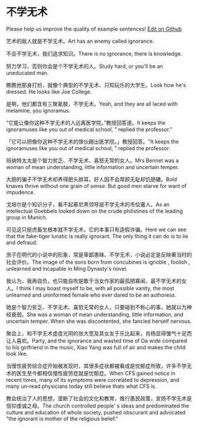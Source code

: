 # 不学无术

Please help us improve the quality of example sentences! [Edit on Github](https://github.com/jiyushe/jiyu-example-sentence-source/blob/main/chinese/buxuewushu.md)

<p><span class="chinese">艺术的敌人就是不学无术。</span><span class="english">Art has an enemy called ignorance.</span></p>

<p><span class="chinese">不会不学无术，我们追求知识。</span><span class="english">There is no ignorance, there is knowledge.</span></p>

<p><span class="chinese">努力学习，否则你会是个不学无术的人。</span><span class="english">Study hard, or you'll be an uneducated man.</span></p>

<p><span class="chinese">瞧瞧他那身打扮，就像个典型的不学无术、只知玩乐的大学生。</span><span class="english">Look how he's dressed. He looks like Joe College.</span></p>

<p><span class="chinese">是啊，他们都含有三聚氰胺，不学无术。</span><span class="english">Yeah, and they are all laced with melamine, you ignoramus.</span></p>

<p><span class="chinese">“它能让像你这种不学无术的人远离医学院。”教授回答道。</span><span class="english">It keeps the ignoramuses like you out of medical school, " replied the professor."</span></p>

<p><span class="chinese">「它可以把像你这种不学无术的傢伙踢出医学院。」教授回答。</span><span class="english">"It keeps the ignoramuses like you out of medical school, " replied the professor.</span></p>

<p><span class="chinese">班纳特太太是个智力贫乏、不学无术、喜怒无常的女人。</span><span class="english">Mrs Bennet was a woman of mean understanding, little information and uncertain temper.</span></p>

<p><span class="chinese">大胆的骗子不学无术却养得肥头胖耳，好人因不会厚颜无耻却饥肠辘。</span><span class="english">Bold knaves thrive without one grain of sense. But good men starve for want of impudence.</span></p>

<p><span class="chinese">戈培尔是个知识分子，看不起慕尼黑领导层不学无术的市侩庸人。</span><span class="english">As an intellectual Goebbels looked down on the crude philistines of the leading group in Munich.</span></p>

<p><span class="chinese">可见这只挺虎畜生根本就不学无术，它的本事只有造假诈骗。</span><span class="english">Here we can see that the fake-tiger lunatic is really ignorant. The only thing it can do is to lie and defraud.</span></p>

<p><span class="chinese">庶子在明代的小说中的形象，常是卑鄙愚昧、不学无术，小说必定是反映著当时的社会评价。</span><span class="english">The image of the sons born from concubines is ignoble , foolish , unlearned and incapable in Ming Dynasty's novel.</span></p>

<p><span class="chinese">我认为，我再自负，也只能自吹是敢于当女作家的最孤陋寡闻，最不学无术的女人。</span><span class="english">I think I may boast myself to be, with all possible vanity, the most unlearned and uninformed female who ever dared to be an authoress.</span></p>

<p><span class="chinese">她是个智力贫乏、不学无术、喜怒无常的女人，只要碰到不称心的事，她就以为神经衰弱。</span><span class="english">She was a woman of mean understanding, little information, and uncertain temper. When she was discontented, she fancied herself nervous.</span></p>

<p><span class="chinese">聚会上，和不学无术虚度光阴的张大宽及其女友于乐比起来，肖杨显得雏气十足而让人喜欢。</span><span class="english">Party, and the ignorance and wasted time of Da wide compared to his girlfriend in the music, Xiao Yang was full of air and makes the child look like.</span></p>

<p><span class="chinese">当慢性疲劳综合症开始被发现时，其很多症状都被看成是忧郁症所致，许多不学无术的医生至今都相信慢性疲劳症就是忧郁症。</span><span class="english">When CFS gained notice in recent times, many of its symptoms were correlated to depression, and many un-read physicians today still believe thats what CFS is.</span></p>

<p><span class="chinese">教会统治了人的思想，垄断了社会的文化和教育，推行愚民政策，宣扬不学无术是信仰虔诚之母。</span><span class="english">The church controlled people' s ideas and predominated the culture and education of whole society, pushed obscurant and advocated "the ignorant is mother of the religious belief."</span></p>

